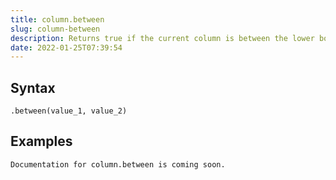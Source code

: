 ```yaml
---
title: column.between
slug: column-between
description: Returns true if the current column is between the lower bound and upper bound, inclusive
date: 2022-01-25T07:39:54
---
```



## Syntax



```
.between(value_1, value_2)
```


## Examples



```
Documentation for column.between is coming soon.
```
